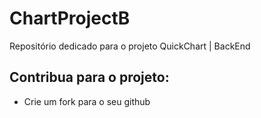 # ChartProjectB
Repositório dedicado para o projeto QuickChart | BackEnd

## Contribua para o projeto:
  
  - Crie um fork para o seu github
  
